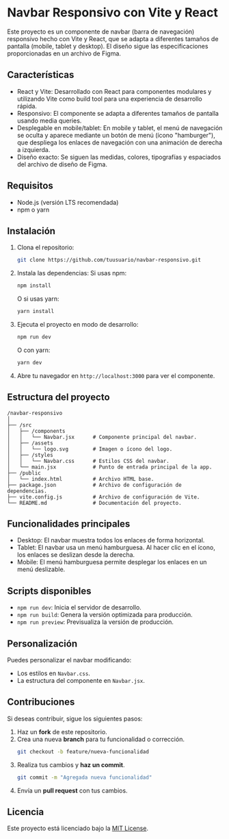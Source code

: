 # Navbar Responsivo con Vite y React

Este proyecto es un componente de navbar (barra de navegación) responsivo hecho con Vite y React, que se adapta a diferentes tamaños de pantalla (mobile, tablet y desktop). El diseño sigue las especificaciones proporcionadas en un archivo de Figma.

## Características

- React y Vite: Desarrollado con React para componentes modulares y utilizando Vite como build tool para una experiencia de desarrollo rápida.
- Responsivo: El componente se adapta a diferentes tamaños de pantalla usando media queries.
- Desplegable en mobile/tablet: En mobile y tablet, el menú de navegación se oculta y aparece mediante un botón de menú (ícono "hamburger"), que despliega los enlaces de navegación con una animación de derecha a izquierda.
- Diseño exacto: Se siguen las medidas, colores, tipografías y espaciados del archivo de diseño de Figma.

## Requisitos

- Node.js (versión LTS recomendada)
- npm o yarn

## Instalación

1. Clona el repositorio:
   ```bash
   git clone https://github.com/tuusuario/navbar-responsivo.git
   ```

2. Instala las dependencias:
   Si usas npm:
   ```bash
   npm install
   ```
   O si usas yarn:
   ```bash
   yarn install
   ```

3. Ejecuta el proyecto en modo de desarrollo:
   ```bash
   npm run dev
   ```
   O con yarn:
   ```bash
   yarn dev
   ```

4. Abre tu navegador en `http://localhost:3000` para ver el componente.

## Estructura del proyecto

```
/navbar-responsivo
│
├── /src
│   ├── /components
│   │   └── Navbar.jsx      # Componente principal del navbar.
│   ├── /assets
│   │   └── logo.svg        # Imagen o ícono del logo.
│   ├── /styles
│   │   └── Navbar.css      # Estilos CSS del navbar.
│   └── main.jsx            # Punto de entrada principal de la app.
├── /public
│   └── index.html          # Archivo HTML base.
├── package.json            # Archivo de configuración de dependencias.
├── vite.config.js          # Archivo de configuración de Vite.
└── README.md               # Documentación del proyecto.
```

## Funcionalidades principales

- Desktop: El navbar muestra todos los enlaces de forma horizontal.
- Tablet: El navbar usa un menú hamburguesa. Al hacer clic en el ícono, los enlaces se deslizan desde la derecha.
- Mobile: El menú hamburguesa permite desplegar los enlaces en un menú deslizable.

## Scripts disponibles

- `npm run dev`: Inicia el servidor de desarrollo.
- `npm run build`: Genera la versión optimizada para producción.
- `npm run preview`: Previsualiza la versión de producción.

## Personalización

Puedes personalizar el navbar modificando:
- Los estilos en `Navbar.css`.
- La estructura del componente en `Navbar.jsx`.

## Contribuciones

Si deseas contribuir, sigue los siguientes pasos:
1. Haz un **fork** de este repositorio.
2. Crea una nueva **branch** para tu funcionalidad o corrección.
   ```bash
   git checkout -b feature/nueva-funcionalidad
   ```
3. Realiza tus cambios y **haz un commit**.
   ```bash
   git commit -m "Agregada nueva funcionalidad"
   ```
4. Envía un **pull request** con tus cambios.

## Licencia

Este proyecto está licenciado bajo la [MIT License](https://opensource.org/licenses/MIT).
